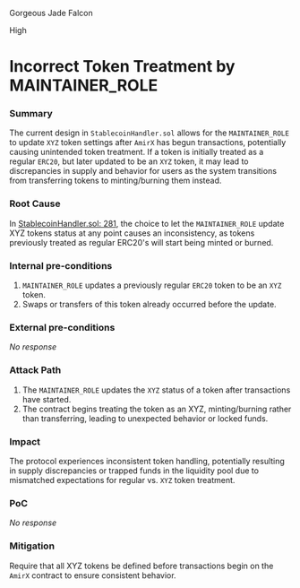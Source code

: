 Gorgeous Jade Falcon

High

# Incorrect Token Treatment by MAINTAINER_ROLE

### Summary

The current design in `StablecoinHandler.sol` allows for the `MAINTAINER_ROLE` to update `XYZ` token settings after `AmirX` has begun transactions, potentially causing unintended token treatment. If a token is initially treated as a regular `ERC20`, but later updated to be an `XYZ` token, it may lead to discrepancies in supply and behavior for users as the system transitions from transferring tokens to minting/burning them instead.

### Root Cause

In [StablecoinHandler.sol: 281](https://github.com/sherlock-audit/2024-11-telcoin/blob/b9c751b59e78a7123a636e31ecafc9147046f190/telcoin-audit/contracts/stablecoin/StablecoinHandler.sol#L281), the choice to let the `MAINTAINER_ROLE` update XYZ tokens status at any point causes an inconsistency, as tokens previously treated as regular ERC20's will start being minted or burned.

### Internal pre-conditions

1. `MAINTAINER_ROLE` updates a previously regular `ERC20` token to be an `XYZ` token.
2. Swaps or transfers of this token already occurred before the update.

### External pre-conditions

_No response_

### Attack Path

1. The `MAINTAINER_ROLE` updates the `XYZ` status of a token after transactions have started.
2. The contract begins treating the token as an XYZ, minting/burning rather than transferring, leading to unexpected behavior or locked funds.

### Impact

The protocol experiences inconsistent token handling, potentially resulting in supply discrepancies or trapped funds in the liquidity pool due to mismatched expectations for regular vs. `XYZ` token treatment.

### PoC

_No response_

### Mitigation

Require that all XYZ tokens be defined before transactions begin on the `AmirX` contract to ensure consistent behavior.